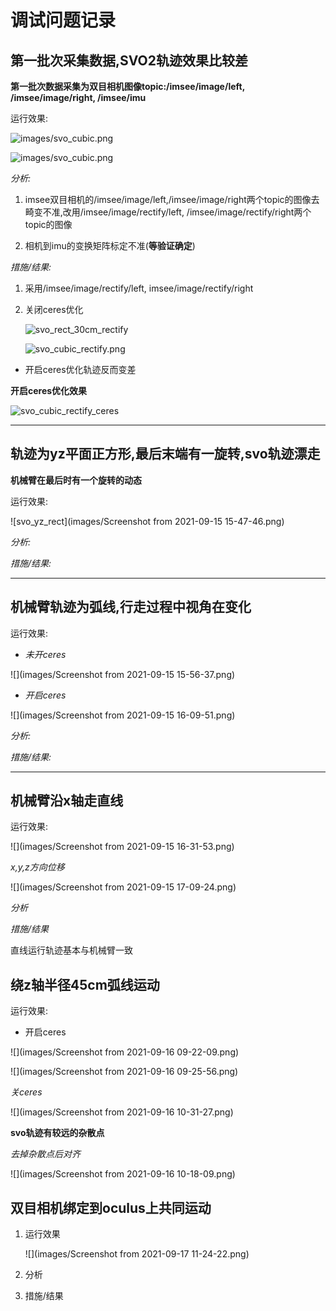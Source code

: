 # 调试问题记录

## 第一批次采集数据,SVO2轨迹效果比较差

**第一批次数据采集为双目相机图像topic:/imsee/image/left, /imsee/image/right, /imsee/imu**

运行效果:

![images/svo_cubic.png](images/svo_cubic.png)

![images/svo_cubic.png](images/svo_rect_30cm.png)



*分析:*

  1. imsee双目相机的/imsee/image/left,/imsee/image/right两个topic的图像去畸变不准,改用/imsee/image/rectify/left, /imsee/image/rectify/right两个topic的图像

  2. 相机到imu的变换矩阵标定不准(**等验证确定**)  

*措施/结果:*

1. 采用/imsee/image/rectify/left, imsee/image/rectify/right

2. 关闭ceres优化

   ![svo_rect_30cm_rectify](images/svo_rect_30cm_rectify.png)

   ![svo_cubic_rectify.png](images/svo_cubic_rectify.png)

   

- 开启ceres优化轨迹反而变差

**开启ceres优化效果**

![svo_cubic_rectify_ceres](images/svo_cubic_rectify_ceres.png)

---

## 轨迹为yz平面正方形,最后末端有一旋转,svo轨迹漂走

**机械臂在最后时有一个旋转的动态**

运行效果:

![svo_yz_rect](images/Screenshot from 2021-09-15 15-47-46.png)

*分析:*

  

*措施/结果:*

  

---

## 机械臂轨迹为弧线,行走过程中视角在变化

运行效果:

- *未开ceres*

![](images/Screenshot from 2021-09-15 15-56-37.png)

- *开启ceres*

![](images/Screenshot from 2021-09-15 16-09-51.png)

*分析:*

  

*措施/结果:*

  

---

## 机械臂沿x轴走直线

运行效果:

![](images/Screenshot from 2021-09-15 16-31-53.png)

*x,y,z方向位移*

![](images/Screenshot from 2021-09-15 17-09-24.png)

*分析*

*措施/结果*

  直线运行轨迹基本与机械臂一致

## 绕z轴半径45cm弧线运动

运行效果:

- 开启ceres

![](images/Screenshot from 2021-09-16 09-22-09.png)

![](images/Screenshot from 2021-09-16 09-25-56.png)

*关ceres*

![](images/Screenshot from 2021-09-16 10-31-27.png)

**svo轨迹有较远的杂散点**

*去掉杂散点后对齐*

![](images/Screenshot from 2021-09-16 10-18-09.png)

  

## 双目相机绑定到oculus上共同运动

1. 运行效果

   ![](images/Screenshot from 2021-09-17 11-24-22.png)

2. 分析

   

3. 措施/结果

   
